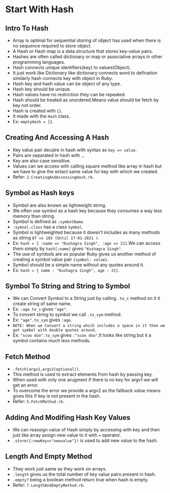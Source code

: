 # Start With Hash
 ## Intro To Hash
  - Array is optimal for sequential storing of object has used when there is no sequence required to store object.
  - A Hash or Hash map is a data structure that stores key-value pairs.
  - Hashes are often called dictionary or map or associative arrays in other programming languages.
  - Hash connects unique identifiers(key) to values(Object).
  - It just work like Dictionary like dictionary connects word to defination similarly hash connects key with object in Ruby.
  - Hash key and hash value can be object of any type.
  - Hash key should be unique.
  - Hash values have no restriction they can be repeated.
  - Hash should be treated as unordered.Means value should be fetch by key not order.
  - Hash is created with `{}`.
  - It made with the `Hash` class.
  - Ex: `emptyHash = {}`.

 ## Creating And Accessing A Hash
  - Key value pair decalre in hash with syntax as `key => value`.
  - Pairs are separated in hash with `,`.
  - Key are also case sensitive.
  - Values can we access with calling square method like array in hash but we have to give the extact same value for key with which we created.
  - Refer: `2.CreatingAndAccessingHash.rb`.

 ## Symbol as Hash keys
  - Symbol are also known as lightweight string.
  - We often use symbol as a hash key because they consumes a way less memory than string.
  - Symbol is defined as `:symbolName`.
  - `:symnol.class` has a class `Symbol`.
  - Symbol is lightweighted because it doesn't includes as many methods as string `87 vs 183 (Until 17-01-2021 )`.
  - Ex: `hash = { :name => "Kushagra Singh", :age => 21}`.We can access them simply by `hash[:name]` gives `"Kushagra Singh"`.
  - The use of symbols are so popular Ruby gives us another method of creating a symbol value pair `{symbol: value}`.
  - Symbol should be a simple name without any quotes around it.
  - Ex: `hash = { name : "Kushagra Singh", age : 21}`.

 ## Symbol To String and String to Symbol
  - We can Convert Symbol to a String just by calling `.to_s` method on it it create string of same name.
  - Ex: `:age.to_s` gives `"age"`.
  - To convert string to symbol we call `.to_sym` method.
  - Ex: `"age".to_sym` gives `:age`.
  - `NOTE: When we Convert a string which includes a space in it then we get symbol with double quotes around.`
  - Ex: `"scoo doo".to_sym` gives `:"scoo doo"`.It looks like string but it a symbol contains much less methods.

 ## Fetch Method
  - `.fetch(argv1,argv2(optional))`.
  - This method is used to extract elements from hash by passing key.
  - When used with only one arugment if there is no key for argv1 we will get an error.
  - To overcome the error we provide a argv2 as the fallback value means gives this if key is not present in the hash.
  - Refer: `5.FetchMethod.rb`.

 ## Adding And Modifing Hash Key Values
  - We can reassign value of Hash simply by accessing with key and then just like array assign new value to it with `=` operator.
  - `.store({:newKey=>"newvalue"})` is used to add new value to the hash.

 ## Length And Empty Method
  - They work just same as they work on arrays.
  - `.length` gives us the total number of key value pairs present in hash.
  - `.empty?` being a boolean method return true when hash is empty.
  - Refer: `7.LengthAndEmptyMethod.rb`.

 ## 